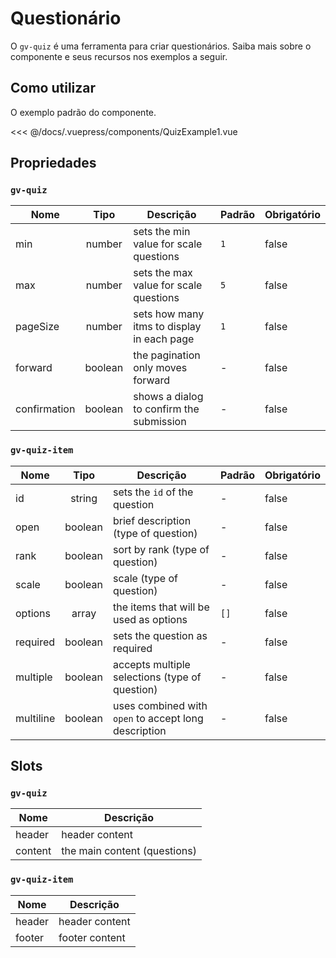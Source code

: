 # Questionário

O `gv-quiz` é uma ferramenta para criar questionários. Saiba mais sobre o componente e seus recursos nos exemplos a seguir.

## Como utilizar

O exemplo padrão do componente.

<quiz-example-1 />

<<< @/docs/.vuepress/components/QuizExample1.vue

## Propriedades

### `gv-quiz`

| Nome         |  Tipo   | Descrição                                  | Padrão | Obrigatório |
| ------------ | :-----: | ------------------------------------------ | ------ | ----------- |
| min          | number  | sets the min value for scale questions     | `1`    | false       |
| max          | number  | sets the max value for scale questions     | `5`    | false       |
| pageSize     | number  | sets how many itms to display in each page | `1`    | false       |
| forward      | boolean | the pagination only moves forward          | -      | false       |
| confirmation | boolean | shows a dialog to confirm the submission   | -      | false       |

### `gv-quiz-item`

| Nome      |  Tipo   | Descrição                                            | Padrão | Obrigatório |
| --------- | :-----: | ---------------------------------------------------- | ------ | ----------- |
| id        | string  | sets the `id` of the question                        | -      | false       |
| open      | boolean | brief description (type of question)                 | -      | false       |
| rank      | boolean | sort by rank (type of question)                      | -      | false       |
| scale     | boolean | scale (type of question)                             | -      | false       |
| options   |  array  | the items that will be used as options               | `[]`   | false       |
| required  | boolean | sets the question as required                        | -      | false       |
| multiple  | boolean | accepts multiple selections (type of question)       | -      | false       |
| multiline | boolean | uses combined with `open` to accept long description | -      | false       |

## Slots

### `gv-quiz`

| Nome    | Descrição                    |
| ------- | ---------------------------- |
| header  | header content               |
| content | the main content (questions) |

### `gv-quiz-item`

| Nome   | Descrição      |
| ------ | -------------- |
| header | header content |
| footer | footer content |
